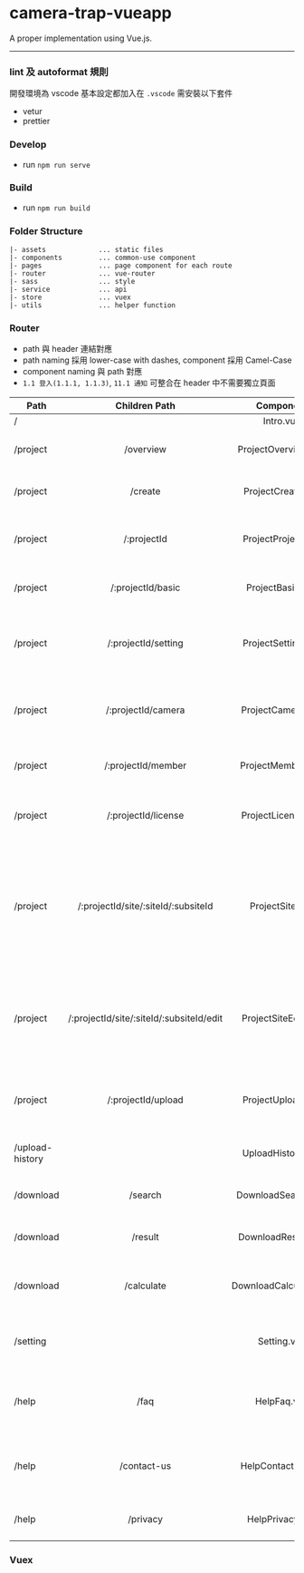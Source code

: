 # camera-trap-vueapp

A proper implementation using Vue.js.

---

### lint 及 autoformat 規則

開發環境為 vscode 基本設定都加入在 `.vscode` 需安裝以下套件

- vetur
- prettier

### Develop

- run `npm run serve`

### Build

- run `npm run build`

### Folder Structure

```
|- assets             ... static files
|- components         ... common-use component
|- pages              ... page component for each route
|- router             ... vue-router
|- sass               ... style
|- service            ... api
|- store              ... vuex
|- utils              ... helper function
```

### Router

- path 與 header 連結對應
- path naming 採用 lower-case with dashes, component 採用 Camel-Case
- component naming 與 path 對應
- `1.1 登入(1.1.1, 1.1.3)`, `11.1 通知` 可整合在 header 中不需要獨立頁面

| Path            |              Children Path               |       Component       | Wireframe                                                                              |
| --------------- | :--------------------------------------: | :-------------------: | -------------------------------------------------------------------------------------- |
| /               |                                          |       Intro.vue       |
| /project        |                /overview                 |  ProjectOverview.vue  | 2.1 計畫總覽(2.1.1, 2.2.1)                                                             |
| /project        |                 /create                  |   ProjectCreate.vue   | 2.3 新增計畫(2.3.1, 2.3.2)                                                             |
| /project        |               /:projectId                |  ProjectProject.vue   | 2.4 計畫⾸頁(2.4 ~ 2.11, 9.1.1)                                                        |
| /project        |            /:projectId/basic             |   ProjectBasic.vue    | 3.1 計畫管理-基本資訊(3.1)                                                             |
| /project        |           /:projectId/setting            |  ProjectSetting.vue   | 3.2 計畫管理-編輯設定(3.2, 3.3.1, 9.1.2)                                               |
| /project        |            /:projectId/camera            |   ProjectCamera.vue   | 3.4 計畫管理-相機位置管理(3.4.1, 3.5)                                                  |
| /project        |            /:projectId/member            |   ProjectMember.vue   | 3.6 計畫管理-計畫成員(3.6)                                                             |
| /project        |           /:projectId/license            |  ProjectLicense.vue   | 3.7 計畫管理-創⽤ CC 授權(3.7.1)                                                       |
| /project        |   /:projectId/site/:siteId/:subsiteId    |    ProjectSite.vue    | 4.1 編輯資料(4.1.3, 4.2, 4.4.2 ~ 4.4.4, 4.14.1, 4.16.2, 4.17.1, 4.17.2,), 8.1 資料匯出 |
| /project        | /:projectId/site/:siteId/:subsiteId/edit |  ProjectSiteEdit.vue  | 4.3 編輯模式(4.3.2, 4.4.1, 4.6 ~ 4.13, 4.16.1, 4.17.3, 4.19, 4.20)                     |
| /project        |            /:projectId/upload            |   ProjectUpload.vue   | 5.1 檔案上傳(5.3.2, 5.3.3, 5.3.4, 5.4 ~ 5.8)                                           |
| /upload-history |                                          |   UploadHistory.vue   | 6.1 上傳紀錄(6.1.2, 6.2.1)                                                             |
| /download       |                 /search                  |  DownloadSearch.vue   | 7.1 資料搜尋(7.1.2 ~ 7.2.1)                                                            |
| /download       |                 /result                  |  DownloadResult.vue   | 7.2 搜尋結果(7.3.2, 7.3.3)                                                             |
| /download       |                /calculate                | DownloadCalculate.vue | 7.4 有效照片與⽬目擊事件(7.4.2, 7.4.3)                                                 |
| /setting        |                                          |      Setting.vue      | 10.1 帳號設定, 10.2 快速鍵設定(10.1.2)                                                 |
| /help           |                   /faq                   |      HelpFaq.vue      | 12.1 常⾒問題(12.1.2, 12.1.3, 12.1.4)                                                  |
| /help           |               /contact-us                |   HelpContactUs.vue   | 12.2 聯絡我們(12.2.2 ~ 12.2.5, 12.3)                                                   |
| /help           |                 /privacy                 |    HelpPrivacy.vue    | 12.4 隱私權注意事項(12.4.2)                                                            |

### Vuex
